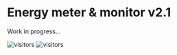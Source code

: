 Energy meter & monitor v2.1
===========================

Work in progress...

![visitors](https://visitor-badge.glitch.me/badge?page_id=VladimirBakum.esp8266.powermeter&left_color=green&right_color=red)
![visitors](https://visitor-badge.glitch.me/badge?page_id=VladimirBakum.esp8266.powermeter&left_color=#55aa73&right_color=#c639af)
